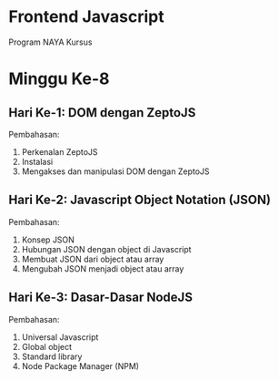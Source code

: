 # Frontend Javascript
Program NAYA Kursus

# Minggu Ke-8

## Hari Ke-1: DOM dengan ZeptoJS
Pembahasan:
1. Perkenalan ZeptoJS
2. Instalasi
3. Mengakses dan manipulasi DOM dengan ZeptoJS

## Hari Ke-2: Javascript Object Notation (JSON)
Pembahasan:
1. Konsep JSON
2. Hubungan JSON dengan object di Javascript
3. Membuat JSON dari object atau array
4. Mengubah JSON menjadi object atau array

## Hari Ke-3: Dasar-Dasar NodeJS
Pembahasan:
1. Universal Javascript
2. Global object
3. Standard library
4. Node Package Manager (NPM)
